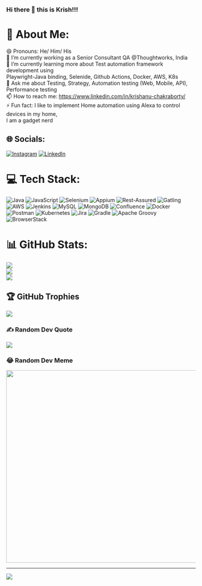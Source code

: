 ### Hi there 👋 this is Krish!!!

<!--
**krishanuc1001/krishanuc1001** is a ✨ _special_ ✨ repository because its `README.md` (this file) appears on your GitHub profile.

Here are some ideas to get you started:

- 🔭 I’m currently working on ...
- 🌱 I’m currently learning ...
- 👯 I’m looking to collaborate on ...
- 🤔 I’m looking for help with ...
- 💬 Ask me about ...
- 📫 How to reach me: ...
- 😄 Pronouns: ...
- ⚡ Fun fact: ...
-->

# 💫 About Me:
😄 Pronouns: He/ Him/ His<br>🔭 I’m currently working as a Senior Consultant QA @Thoughtworks, India<br>🌱 I’m currently learning more about Test automation framework development using <br>   Playwright-Java binding, Selenide, Github Actions, Docker, AWS, K8s<br>💬 Ask me about Testing, Strategy, Automation testing (Web, Mobile, API), Performance testing<br>📫 How to reach me: https://www.linkedin.com/in/krishanu-chakraborty/<br>⚡ Fun fact: I like to implement Home automation using Alexa to control devices in my home, <br>     I am a gadget nerd


## 🌐 Socials:
[![Instagram](https://img.shields.io/badge/Instagram-%23E4405F.svg?logo=Instagram&logoColor=white)](https://instagram.com/krishanuchak) [![LinkedIn](https://img.shields.io/badge/LinkedIn-%230077B5.svg?logo=linkedin&logoColor=white)](https://linkedin.com/in/krishanu-chakraborty) 

# 💻 Tech Stack:
![Java](https://img.shields.io/badge/java-%23ED8B00.svg?style=flat-square&logo=java&logoColor=white) ![JavaScript](https://img.shields.io/badge/javascript-%23323330.svg?style=flat-square&logo=javascript&logoColor=%23F7DF1E) ![Selenium](https://img.shields.io/badge/Selenium-green.svg?style=flat-square&logo=selenium&logoColor=white) ![Appium](https://img.shields.io/badge/Appium-%23323330.svg?style=flat-square&logo=appium&logoColor=%23F7DF1E) ![Rest-Assured](https://img.shields.io/badge/RestAssured-%23172BF4.svg?style=flat-square&logo=rest-assured&logoColor=white) ![Gatling](https://img.shields.io/badge/Gatling-orange.svg?style=flat-square&logo=gatling&logoColor=white) ![AWS](https://img.shields.io/badge/AWS-%23FF9900.svg?style=flat-square&logo=amazon-aws&logoColor=white) ![Jenkins](https://img.shields.io/badge/jenkins-%232C5263.svg?style=flat-square&logo=jenkins&logoColor=white) ![MySQL](https://img.shields.io/badge/mysql-%2300f.svg?style=flat-square&logo=mysql&logoColor=white) ![MongoDB](https://img.shields.io/badge/MongoDB-%234ea94b.svg?style=flat-square&logo=mongodb&logoColor=white) ![Confluence](https://img.shields.io/badge/confluence-%23172BF4.svg?style=flat-square&logo=confluence&logoColor=white) ![Docker](https://img.shields.io/badge/docker-%230db7ed.svg?style=flat-square&logo=docker&logoColor=white) ![Postman](https://img.shields.io/badge/Postman-FF6C37?style=flat-square&logo=postman&logoColor=white) ![Kubernetes](https://img.shields.io/badge/kubernetes-%23326ce5.svg?style=flat-square&logo=kubernetes&logoColor=white) ![Jira](https://img.shields.io/badge/jira-%230A0FFF.svg?style=flat-square&logo=jira&logoColor=white) ![Gradle](https://img.shields.io/badge/Gradle-02303A.svg?style=flat-square&logo=Gradle&logoColor=white) ![Apache Groovy](https://img.shields.io/badge/Apache%20Groovy-4298B8.svg?style=flat-square&logo=Apache+Groovy&logoColor=white) ![BrowserStack](https://img.shields.io/badge/BrowserStack-FF6C37?style=flat-square&logo=browserstack&logoColor=white)
# 📊 GitHub Stats:
![](https://github-readme-stats.vercel.app/api?username=krishanuc1001&theme=dark&hide_border=false&include_all_commits=true&count_private=true)<br/>
![](https://github-readme-streak-stats.herokuapp.com/?user=krishanuc1001&theme=dark&hide_border=false)<br/>
![](https://github-readme-stats.vercel.app/api/top-langs/?username=krishanuc1001&theme=dark&hide_border=false&include_all_commits=true&count_private=true&layout=compact)

## 🏆 GitHub Trophies
![](https://github-profile-trophy.vercel.app/?username=krishanuc1001&theme=monokai&no-frame=false&no-bg=true&margin-w=4)

### ✍️ Random Dev Quote
![](https://quotes-github-readme.vercel.app/api?type=vetical&theme=dark)

### 😂 Random Dev Meme
<img src="https://random-memer.herokuapp.com/" width="512px"/>

---
[![](https://visitcount.itsvg.in/api?id=krishanuc1001&icon=5&color=1)](https://visitcount.itsvg.in)

